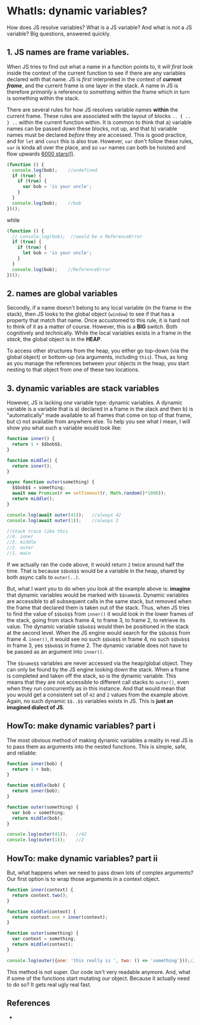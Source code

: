 # WhatIs: dynamic variables?

How does JS resolve variables? What is a JS variable? And what is *not* a JS variable? Big questions, answered quickly.

## 1. JS names are frame variables.

When JS tries to find out what a name in a function points to, it will *first* look inside the context of the current function to see if there are any variables declared with that name. JS is *first* interpreted in the context of ***current frame***, and the current frame is one layer in the stack. A name in JS is therefore *primarily* a reference to something within the frame which in turn is something within the stack.

There are several rules for how JS resolves variable names **within** the current frame. These rules are associated with the layout of blocks `.. { .. } ..` within the current function within. It is common to think that a) variable names can be passed *down* these blocks, not up, and that b) variable names must be declared *before* they are accessed. This is good practice, and for `let` and `const` this is also true. However, `var` don't follow these rules, `var` is kinda all over the place, and so `var` names can both be hoisted and flow upwards [6000 stars(!)](https://stackoverflow.com/questions/762011/whats-the-difference-between-using-let-and-var).

```javascript
(function () {
  console.log(bob);    //undefined
  if (true) {
    if (true) {
      var bob = 'is your uncle';
    }
  }
  console.log(bob);    //bob
})();
```

while

```javascript
(function () {
  // console.log(bob);  //would be a ReferenceError
  if (true) {
    if (true) {
      let bob = 'is your uncle';
    }
  }
  console.log(bob);    //ReferenceError
})();
```

## 2. names are global variables

Secondly, if a name doesn't belong to any local variable (in the frame in the stack), then JS looks to the global object (`window`) to see if that has a property that match that name. Once accustomed to this rule, it is hard not to think of it as a matter of course. However, this is a **BIG** switch. Both cognitively and technically. While the local variables exists in a frame in the *stack*, the global object is in the **HEAP**.

To access other structures from the heap, you either go top-down (via the global object) or bottom-up (via arguments, including `this`). Thus, as long as you manage the references between your objects in the heap, you start nesting to that object from one of these two locations.

## 3. dynamic variables are stack variables

However, JS is lacking *one* variable type: dynamic variables. A dynamic variable is a variable that is a) declared in a frame in the stack and then b) is "automatically" made available to all frames that come on top of that frame, but c) not available from anywhere else. To help you see what I mean, I will show you what such a variable would look like:

```javascript
function inner() {
  return 1 + $$bob$$;
}

function middle() {
  return inner();
}

async function outer(something) {
  $$bob$$ = something;
  await new Promise(r => setTimeout(r, Math.random()*1000));
  return middle();
}

console.log(await outer(41));   //always 42
console.log(await outer(1));    //always 2

//stack trace like this
//4. inner
//3. middle
//2. outer
//1. main
```

If we actually ran the code above, it would return `2` twice around half the time. That is because `$$bob$$` would be a variable in the heap, shared by both async calls to `outer(..)`.

But, what I want you to do when you look at the example above is: **imagine** that dynamic variables would be marked with `$$name$$`. Dynamic variables are accessible to all subsequent calls in the same stack, but removed when the frame that declared them is taken out of the stack. Thus, when JS tries to find the value of `$$bob$$` from `inner()` it would look in the lower frames of the stack, going from stack frame 4, to frame 3, to frame 2, to retrieve its value. The dynamic variable `$$bob$$` would then be positioned in the stack at the second level. When the JS engine would search for the `$$bob$$` from frame 4. `inner()`, it would see no such `$$bob$$` in frame 4, no such `$$bob$$` in frame 3, yes `$$bob$$` in frame 2. The dynamic variable does not have to be passed as an argument into `inner()`. 

The `$$name$$` variables are never accessed via the heap/global object. They can only be found by the JS engine looking down the stack. When a frame is completed and taken off the stack, so is the dynamic variable. This means that they are not accessible to different call stacks to `outer()`, even when they run concurrently as in this instance. And that would mean that you would get a consistent set of `42` and `2` values from the example above. Again, no such dynamic `$$..$$` variables exists in JS. This is **just an imagined dialect of JS**.

## HowTo: make dynamic variables? part i

The most obvious method of making dynamic variables a reality in real JS is to pass them as arguments into the nested functions. This is simple, safe, and reliable:

```javascript
function inner(bob) {
  return 1 + bob;
}

function middle(bob) {
  return inner(bob);
}

function outer(something) {
  var bob = something;
  return middle(bob);
}

console.log(outer(41));   //42
console.log(outer(1));    //2
```

## HowTo: make dynamic variables? part ii

But, what happens when we need to pass down lots of complex arguments? Our first option is to wrap those arguments in a context object.

```javascript
function inner(context) {
  return context.two();
}

function middle(context) {
  return context.one + inner(context);
}

function outer(something) {
  var context = something;
  return middle(context);
}

console.log(outer({one: 'this really is ', two: () => 'something'}));//this really is something
```

This method is not super. Our code isn't very readable anymore. And, what if some of the functions start mutating our object. Because it actually need to do so? It gets real ugly real fast.

## References

* 